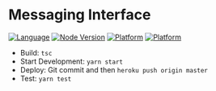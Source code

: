 # Messaging Interface


[![Language](https://img.shields.io/static/v1.svg?label=Language&message=Typescript&color=informational)]([https://travis-ci.com/username/projectname](https://github.com/heiseish/MessagingRestServer))
[![Node Version](https://img.shields.io/static/v1.svg?label=Node&message=10.9.0&color=success)]([https://travis-ci.com/username/projectname](https://github.com/heiseish/MessagingRestServer))
[![Platform](https://img.shields.io/static/v1.svg?label=Platform&message=Messenger&color=9cf&logo=bitcoin)]([https://travis-ci.com/username/projectname](https://github.com/heiseish/MessagingRestServer))
[![Platform](https://img.shields.io/static/v1.svg?label=Platform&message=Telegram&color=9cf&logo=telegram)]([https://travis-ci.com/username/projectname](https://github.com/heiseish/MessagingRestServer))



- Build: `tsc`
- Start Development: `yarn start`
- Deploy: Git commit and then `heroku push origin master`
- Test: `yarn test`